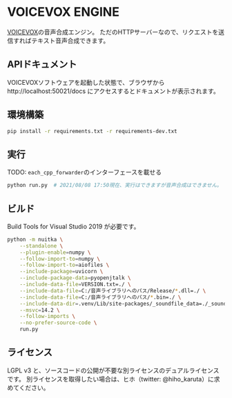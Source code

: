 # VOICEVOX ENGINE

[VOICEVOX](https://github.com/Hiroshiba/voicevox)の音声合成エンジン。
ただのHTTPサーバーなので、リクエストを送信すればテキスト音声合成できます。

## APIドキュメント

VOICEVOXソフトウェアを起動した状態で、ブラウザから http://localhost:50021/docs にアクセスするとドキュメントが表示されます。

## 環境構築

```bash
pip install -r requirements.txt -r requirements-dev.txt
```

## 実行

TODO: `each_cpp_forwarder`のインターフェースを載せる

```bash
python run.py  # 2021/08/08 17:50現在、実行はできますが音声合成はできません。
```

## ビルド

Build Tools for Visual Studio 2019 が必要です。

```bash
python -m nuitka \
    --standalone \
    --plugin-enable=numpy \
    --follow-import-to=numpy \
    --follow-import-to=aiofiles \
    --include-package=uvicorn \
    --include-package-data=pyopenjtalk \
    --include-data-file=VERSION.txt=./ \
    --include-data-file=C:/音声ライブラリへのパス/Release/*.dll=./ \
    --include-data-file=C:/音声ライブラリへのパス/*.bin=./ \
    --include-data-dir=.venv/Lib/site-packages/_soundfile_data=./_soundfile_data \
    --msvc=14.2 \
    --follow-imports \
    --no-prefer-source-code \
    run.py
```

## ライセンス

LGPL v3 と、ソースコードの公開が不要な別ライセンスのデュアルライセンスです。
別ライセンスを取得したい場合は、ヒホ（twitter: @hiho_karuta）に求めてください。
